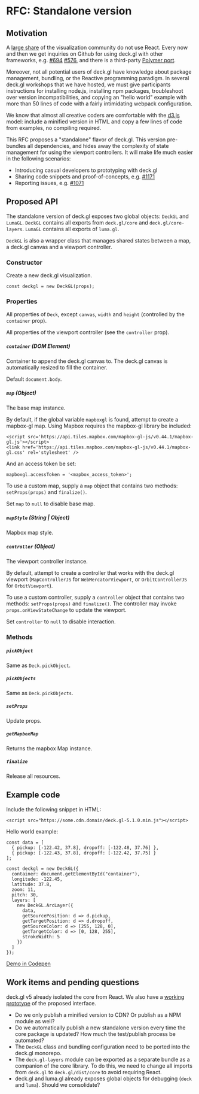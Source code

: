# RFC: Standalone version

## Motivation

A [large share](https://stateofjs.com/2017/front-end/results) of the visualization community do not use React. Every now and then we get inquiries on Github for using deck.gl with other frameworks, e.g. [#694](https://github.com/uber/deck.gl/issues/694) [#576](https://github.com/uber/deck.gl/issues/576), and there is a third-party [Polymer port](https://github.com/PolymerVis/deck-gl). 

Moreover, not all potential users of deck.gl have knowledge about package management, bundling, or the Reactive programming paradigm. In several deck.gl workshops that we have hosted, we must give participants instructions for installing node.js, installing npm packages, troubleshoot over version incompatibilities, and copying an "hello world" example with more than 50 lines of code with a fairly intimidating webpack configuration. 

We know that almost all creative coders are comfortable with the [d3.js](d3js.org) model: include a minified version in HTML and copy a few lines of code from examples, no compiling required.

This RFC proposes a "standalone" flavor of deck.gl. This version pre-bundles all dependencies, and hides away the complexity of state management for using the viewport controllers. It will make life much easier in the following scenarios: 
- Introducing casual developers to prototyping with deck.gl
- Sharing code snippets and proof-of-concepts, e.g. [#1171](https://github.com/uber/deck.gl/pull/1171)
- Reporting issues, e.g. [#1071](https://github.com/uber/deck.gl/issues/1071)


## Proposed API

The standalone version of deck.gl exposes two global objects: `DeckGL` and `LumaGL`. `DeckGL` contains all exports from `deck.gl/core` and `deck.gl/core-layers`. `LumaGL` contains all exports of `luma.gl`.

`DeckGL` is also a wrapper class that manages shared states between a map, a deck.gl canvas and a viewport controller.

### Constructor

Create a new deck.gl visualization.

```
const deckgl = new DeckGL(props);
```

### Properties

All properties of `Deck`, except `canvas`, `width` and `height` (controlled by the `container` prop).

All properties of the viewport controller (see the `controller` prop).

##### `container` (DOM Element)

Container to append the deck.gl canvas to. The deck.gl canvas is automatically resized to fill the container.

Default `document.body`.

##### `map` (Object)

The base map instance.

By default, if the global variable `mapboxgl` is found, attempt to create a mapbox-gl map. Using Mapbox requires the mapbox-gl library be included:

```
<script src='https://api.tiles.mapbox.com/mapbox-gl-js/v0.44.1/mapbox-gl.js'></script>
<link href='https://api.tiles.mapbox.com/mapbox-gl-js/v0.44.1/mapbox-gl.css' rel='stylesheet' />
```

And an access token be set:

```
mapboxgl.accessToken = '<mapbox_access_token>';
```

To use a custom map, supply a `map` object that contains two methods: `setProps(props)` and `finalize()`.

Set `map` to `null` to disable base map.

##### `mapStyle` (String | Object)

Mapbox map style.


##### `controller` (Object)

The viewport controller instance.

By default, attempt to create a controller that works with the deck.gl viewport (`MapControllerJS` for `WebMercatorViewport`, or `OrbitControllerJS` for `OrbitViewport`).

To use a custom controller, supply a `controller` object that contains two methods: `setProps(props)` and `finalize()`. The controller may invoke `props.onViewStateChange` to update the viewport.

Set `controller` to `null` to disable interaction.


### Methods

##### `pickObject`

Same as `Deck.pickObject`.

##### `pickObjects`

Same as `Deck.pickObjects`.

##### `setProps`

Update props.

##### `getMapboxMap`

Returns the mapbox Map instance.

##### `finalize`

Release all resources.


## Example code

Include the following snippet in HTML:
```
<script src="https://some.cdn.domain/deck.gl-5.1.0.min.js"></script>
```

Hello world example:
```
const data = [
  { pickup: [-122.42, 37.8], dropoff: [-122.48, 37.76] },
  { pickup: [-122.43, 37.8], dropoff: [-122.42, 37.75] }
];

const deckgl = new DeckGL({
  container: document.getElementById("container"),
  longitude: -122.45,
  latitude: 37.8,
  zoom: 11,
  pitch: 30,
  layers: [
    new DeckGL.ArcLayer({
      data,
      getSourcePosition: d => d.pickup,
      getTargetPosition: d => d.dropoff,
      getSourceColor: d => [255, 128, 0],
      getTargetColor: d => [0, 128, 255],
      strokeWidth: 5
    })
  ]
});
```

[Demo in Codepen](https://codepen.io/Pessimistress/pen/jGXVBK)


## Work items and pending questions

deck.gl v5 already isolated the core from React. We also have a [working prototype](https://github.com/Pessimistress/deck.gl-runkit/blob/master/src/deckgl.js) of the proposed interface.

- Do we only publish a minified version to CDN? Or publish as a NPM module as well?
- Do we automatically publish a new standalone version every time the core package is updated? How much the test/publish process be automated?
- The `DeckGL` class and bundling configuration need to be ported into the deck.gl monorepo.
- The `deck.gl-layers` module can be exported as a separate bundle as a companion of the core library. To do this, we need to change all imports from `deck.gl` to `deck.gl/dist/core` to avoid requiring React.
- deck.gl and luma.gl already exposes global objects for debugging (`deck` and `luma`). Should we consolidate?

